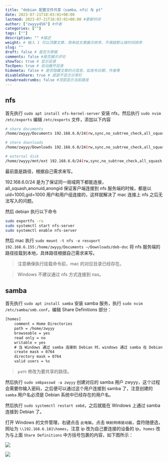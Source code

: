 ```yaml
---
title: "debian 配置文件共享（samba、nfs）与 pt"
date: 2023-07-21T18:03:01+08:00
lastmod: 2023-07-21T18:03:01+08:00 #更新时间
author: ["zwyyy456"] #作者
categories: [""]
tags: [""]
description: "" #描述
weight: # 输入 1 可以顶置文章，用来给文章展示排序，不填就默认按时间排序
slug: ""
draft: false # 是否为草稿
comments: false #是否展示评论
showToc: true # 显示目录
TocOpen: true # 自动展开目录
hidemeta: false # 是否隐藏文章的元信息，如发布日期、作者等
disableShare: true # 底部不显示分享栏
showbreadcrumbs: false #顶部显示当前路径
---
```

## nfs

首先执行 `sudo apt install nfs-kernel-server` 安装 nfs，然后执行 `sudo nvim /etc/exports` 编辑 `/etc/exports` 文件，添加以下内容

```sh
# share documents
/home/zwyyy/Documents 192.168.6.0/24(rw,sync,no_subtree_check,all_squash,anonuid=1000,anongid=1000)

# share downloads
/home/zwyyy/Downloads 192.168.6.0/24(rw,sync,no_subtree_check,all_squash,anonuid=1000,anongid=1000)

# external disk
/home/zwyyy/mnt/ext 192.168.6.0/24(rw,sync,no_subtree_check,all_squash,anonuid=1000,anongid=1000)
```

最前面是路径，根据自己需求来写。

192.168.6.0/24 是为了保证同一局域网下都能连接，all_squash,anonuid,anongid 保证客户端连接到 nfs 服务端的时候，都是以 uid=1000,gid=1000 用户和用户组连接的，这样就解决了 mac 连接上 nfs 之后无法写入的问题。

然后 debian 执行以下命令
```sh
sudo exportfs -ra
sudo systemctl start nfs-server
sudo systemctl enable nfs-server
```

然后 mac 执行 `sudo mount -t nfs -o resvport 192.168.6.155:/home/zwyyy/Documents ~/Downloads/deb-doc` 将 nfs 服务端的路径挂载到本地，具体路径根据自己需求来写。

> 注意确保执行挂载命令前，mac 的对应目录已经存在。

> Windows 不建议通过 nfs 方式连接到 nas。

## samba

首先执行 `sudo apt install samba` 安装 samba 服务，执行 `sudo nvim /etc/samba/smb.conf`，编辑 Share Definitions 部分：

```txt
[homes]
    comment = Home Directories
    path = /home/zwyyy
    browseable = yes
    read only = no
    writable = yes
    # 当 Windows 通过 samba 连接到 Debian 时，windows 通过 samba 在 Debian 创建文件时的文件权限为 0764
    create mask = 0764
    directory mask = 0764
    valid users = %s
```

> `path` 修改为要共享的路径。

然后执行 `sudo smbpasswd -a zwyyy` 创建对应的 samba 用户 zwyyy，这个过程会需要你输入密码，之后便可以通过这个用户连接到 samba 了，注意创建的 `samba` 用户名必须是 Debian 系统中已经存在的用户名。

然后执行 `sudo systemctl restart smbd`，之后就能在 Windows 上通过 samba 连接到 Debian 了。

打开 Windows 的文件管理，右键点击 `此电脑`，点击 `映射网络驱动器`，盘符随便选，网址为 `\\192.168.6.181\homes`，注意 ip 改为自己要连接的设备的 ip，`homes` 改为与上面 `Share Definitions` 中方括号包裹的内容，如下图所示：

![](https://pic-upyun.zwyyy456.tech/picgo/20240616120056.png)

![](https://pic-upyun.zwyyy456.tech/picgo/20240616120135.png)




